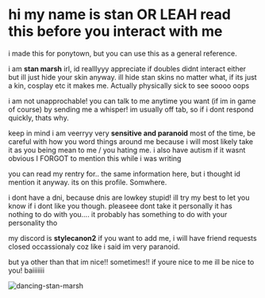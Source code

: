 # hi my name is stan OR LEAH read this before you interact with me
i made this for ponytown, but you can use this as a general reference.

i am **stan marsh** irl, id realllyyy appreciate if doubles didnt interact either but ill just hide your skin anyway. ill hide stan skins no matter what, if its just a kin, cosplay etc it makes me. Actually physically sick to see soooo oops

i am not unapprochable! you can talk to me anytime you want (if im in game of course) by sending me a whisper! im usually off tab, so if i dont respond quickly, thats why.

keep in mind i am veerryy very **sensitive and paranoid** most of the time, be careful with how you word things around me because i will most likely take it as you being mean to me / you hating me. i also have autism if it wasnt obvious I FORGOT to mention this while i was writing

you can read my rentry for.. the same information here, but i thought id mention it anyway. its on this profile. Somwhere.

i dont have a dni, because dnis are lowkey stupid! ill try my best to let you know if i dont like you though. pleaseee dont take it personally it has nothing to do with you.... it probably has something to do with your personality tho

my discord is **stylecanon2** if you want to add me, i will have friend requests closed occassionaly coz like i said im very paranoid.

but ya other than that im nice!! sometimes!! if youre nice to me ill be nice to you! baiiiiiii


![dancing-stan-marsh](https://github.com/user-attachments/assets/4da7cb42-143b-4263-be21-72e66162ed87)
